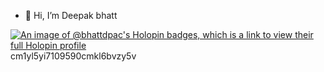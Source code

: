 
- 👋 Hi, I’m Deepak bhatt

[![An image of @bhattdpac's Holopin badges, which is a link to view their full Holopin profile](https://holopin.me/bhattdpac)](https://holopin.io/@bhattdpac)
cm1yl5yi7109590cmkl6bvzy5v
<!---
bhattdpac/bhattdpac is a ✨ special ✨ repository because its `README.md` (this file) appears on your GitHub profile.
You can click the Preview link to take a look at your changes.
--->
